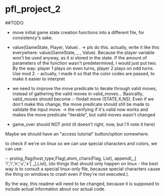 # pfl_project_2
##TODO:
- move initial game state creation functions into a different file, for consistency's sake.
- value(GameState, Player, Value) . -> pls do this. actually, write it like this everywhere: value(GameState, _ , Value). Because the player variable won't be used anyway, as it si stored in the state. If the amount of parameters of the function wasn't predetermined, I would just put two. By the way: player 1 plays on even turns, player 2 plays on odd turns. Use mod 2. - actually, I made it so that the color codes are passed, to make it easier to interpret

- we need to improve the move predicate to iterate through valid moves, instead of gathering the valid moves in valid_moves... Basicallly, valid_moves should become :- findall move (STATE,X,NS). Even if we don't make this change, the move predicate should still be made to validate the input move. -> the verifying if it's valid now works and makes the move predicate "iterable", but valid moves wasn't changed

- game_over should NOT print (it doesn't right, now, but I'll note it here)

Maybe we should have an "access tutorial" button/option somewhere.




to check if we're on linux so we can use special characters and colors, we can use:


:- prolog_flag(host_type,Flag),atom_chars(Flag, List), append(_,[ 'l','i','n','u','x'| _],List), (do things that should only happen on linux - the best way is to consult a special linux-only file, because special characters cause the thing on windows to crash even if they're not executed.).

By the way, this readme will need to be changed, because it is supposed to include actual information about our actual code.
